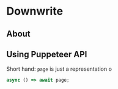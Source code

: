 # Downwrite

## About

## Using Puppeteer API

Short hand: `page` is just a representation o

```js
async () => await page;
```
